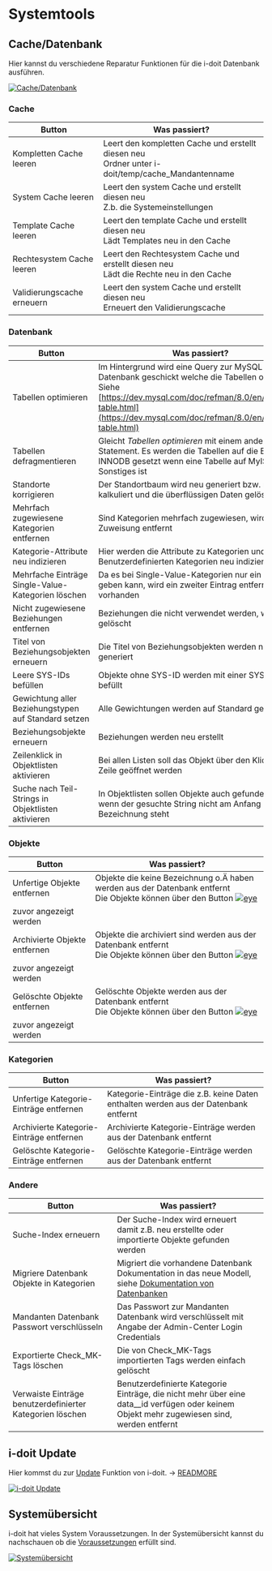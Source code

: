 # Systemtools

Cache/Datenbank
---------------

Hier kannst du verschiedene Reparatur Funktionen für die i-doit Datenbank ausführen.

[![Cache/Datenbank](../../assets/images/de/administration/verwaltung/systemtools/1-st.png)](../../assets/images/de/administration/verwaltung/systemtools/1-st.png)


### Cache

| Button | Was passiert? |
| --- | --- |
| Kompletten Cache leeren | Leert den kompletten Cache und erstellt diesen neu  <br>Ordner unter i-doit/temp/cache\_Mandantenname |
| System Cache leeren | Leert den system Cache und erstellt diesen neu  <br>Z.b. die Systemeinstellungen |
| Template Cache leeren | Leert den template Cache und erstellt diesen neu  <br>Lädt Templates neu in den Cache |
| Rechtesystem Cache leeren | Leert den Rechtesystem Cache und erstellt diesen neu  <br>Lädt die Rechte neu in den Cache |
| Validierungscache erneuern | Leert den system Cache und erstellt diesen neu  <br>Erneuert den Validierungscache |

### Datenbank

| Button | Was passiert? |
| --- | --- |
| Tabellen optimieren | Im Hintergrund wird eine Query zur MySQL Datenbank geschickt welche die Tabellen optimiert Siehe [https://dev.mysql.com/doc/refman/8.0/en/optimize-table.html](https://dev.mysql.com/doc/refman/8.0/en/optimize-table.html) |
| Tabellen defragmentieren | Gleicht _Tabellen optimieren_ mit einem anderen Statement. Es werden die Tabellen auf die Engine INNODB gesetzt wenn eine Tabelle auf MyISAM oder Sonstiges ist |
| Standorte korrigieren | Der Standortbaum wird neu generiert bzw. neu kalkuliert und die überflüssigen Daten gelöscht |
| Mehrfach zugewiesene Kategorien entfernen | Sind Kategorien mehrfach zugewiesen, wird die 2. Zuweisung entfernt |
| Kategorie-Attribute neu indizieren | Hier werden die Attribute zu Kategorien und Benutzerdefinierten Kategorien neu indiziert |
| Mehrfache Einträge Single-Value-Kategorien löschen | Da es bei Single-Value-Kategorien nur ein Eintrag geben kann, wird ein zweiter Eintrag entfernt falls vorhanden |
| Nicht zugewiesene Beziehungen entfernen | Beziehungen die nicht verwendet werden, werden gelöscht |
| Titel von Beziehungsobjekten erneuern | Die Titel von Beziehungsobjekten werden neu generiert |
| Leere SYS-IDs befüllen | Objekte ohne SYS-ID werden mit einer SYS-ID befüllt |
| Gewichtung aller Beziehungstypen auf Standard setzen | Alle Gewichtungen werden auf Standard gesetzt |
| Beziehungsobjekte erneuern | Beziehungen werden neu erstellt |
| Zeilenklick in Objektlisten aktivieren | Bei allen Listen soll das Objekt über den Klick auf die Zeile geöffnet werden |
| Suche nach Teil-Strings in Objektlisten aktivieren | In Objektlisten sollen Objekte auch gefunden werden wenn der gesuchte String nicht am Anfang der Bezeichnung steht |

### Objekte

| Button | Was passiert? |
| --- | --- |
| Unfertige Objekte entfernen | Objekte die keine Bezeichnung o.Ä haben werden aus der Datenbank entfernt  <br>Die Objekte können über den Button [![eye](../../assets/images/de/administration/verwaltung/systemtools/eye.png)](../../assets/images/de/administration/verwaltung/systemtools/eye.png)
 zuvor angezeigt werden |
| Archivierte Objekte entfernen | Objekte die archiviert sind werden aus der Datenbank entfernt  <br>Die Objekte können über den Button [![eye](../../assets/images/de/administration/verwaltung/systemtools/eye.png)](../../assets/images/de/administration/verwaltung/systemtools/eye.png)
 zuvor angezeigt werden |
| Gelöschte  Objekte entfernen | Gelöschte Objekte werden aus der Datenbank entfernt  <br>Die Objekte können über den Button [![eye](../../assets/images/de/administration/verwaltung/systemtools/eye.png)](../../assets/images/de/administration/verwaltung/systemtools/eye.png)
 zuvor angezeigt werden |

### Kategorien

| Button | Was passiert? |
| --- | --- |
| Unfertige Kategorie-Einträge entfernen | Kategorie-Einträge die z.B. keine Daten enthalten werden aus der Datenbank entfernt |
| Archivierte Kategorie-Einträge entfernen | Archivierte Kategorie-Einträge werden aus der Datenbank entfernt |
| Gelöschte Kategorie-Einträge entfernen | Gelöschte Kategorie-Einträge werden aus der Datenbank entfernt |

### Andere

| Button | Was passiert? |
| --- | --- |
| Suche-Index erneuern | Der Suche-Index wird erneuert damit z.B. neu erstellte oder importierte Objekte gefunden werden |
| Migriere Datenbank Objekte in Kategorien | Migriert die vorhandene Datenbank Dokumentation in das neue Modell, siehe [Dokumentation von Datenbanken](../../anwendungsfaelle/dokumentation-von-datenbanken.md) |
| Mandanten Datenbank Passwort verschlüsseln | Das Passwort zur Mandanten Datenbank wird verschlüsselt mit Angabe der Admin-Center Login Credentials |
| Exportierte Check\_MK-Tags löschen | Die von Check\_MK-Tags importierten Tags werden einfach gelöscht |
| Verwaiste Einträge benutzerdefinierter Kategorien löschen | Benutzerdefinierte Kategorie Einträge, die nicht mehr über eine data\_\_id verfügen oder keinem Objekt mehr zugewiesen sind, werden entfernt |

i-doit Update
-------------

Hier kommst du zur [Update](../../wartung-und-betrieb/update-einspielen.md) Funktion von i-doit. → [READMORE](../../wartung-und-betrieb/update-einspielen.md)

[![i-doit Update](../../assets/images/de/administration/verwaltung/systemtools/2-st.png)](../../assets/images/de/administration/verwaltung/systemtools/2-st.png)

Systemübersicht
---------------

i-doit hat vieles System Voraussetzungen. In der Systemübersicht kannst du nachschauen ob die [Voraussetzungen](../../installation/systemvoraussetzungen.md) erfüllt sind.

[![Systemübersicht](../../assets/images/de/administration/verwaltung/systemtools/3-st.png)](../../assets/images/de/administration/verwaltung/systemtools/3-st.png)
